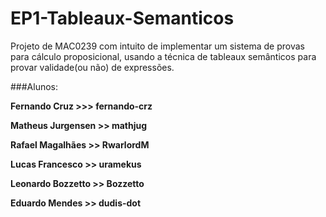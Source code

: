 # EP1-Tableaux-Semanticos

Projeto de MAC0239 com intuito de implementar um sistema de provas para cálculo proposicional, usando a técnica de tableaux semânticos para provar validade(ou não) de expressões.

###Alunos:

**Fernando Cruz >>> fernando-crz** 

**Matheus Jurgensen >> mathjug**

**Rafael Magalhães >> RwarlordM**

**Lucas Francesco >> uramekus**

**Leonardo Bozzetto >> Bozzetto**

**Eduardo Mendes >> dudis-dot**
